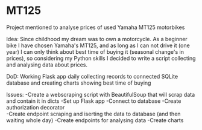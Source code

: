 # MT125
Project mentioned to analyse prices of used Yamaha MT125 motorbikes

Idea: Since childhood my dream was to own a motorcycle. As a beginner bike I have chosen Yamaha's MT125, and as long as I can
not drive it (one year) I can only think about best time of buying it (seasonal change's in prices), so considering my Python 
skills I decided to write a script collecting and analysing data about prices.

DoD: Working Flask app daily collecting records to connected SQLite database and creating charts showing best time of buying

Issues:
-Create a webscraping script with BeautifulSoup that will scrap data and contain it in dicts
-Set up Flask app 
-Connect to database
-Create authorization decorator  
-Create endpoint scraping and iserting the data to database (and then waiting whole day)
-Create endpoints for analysing data
-Create charts
